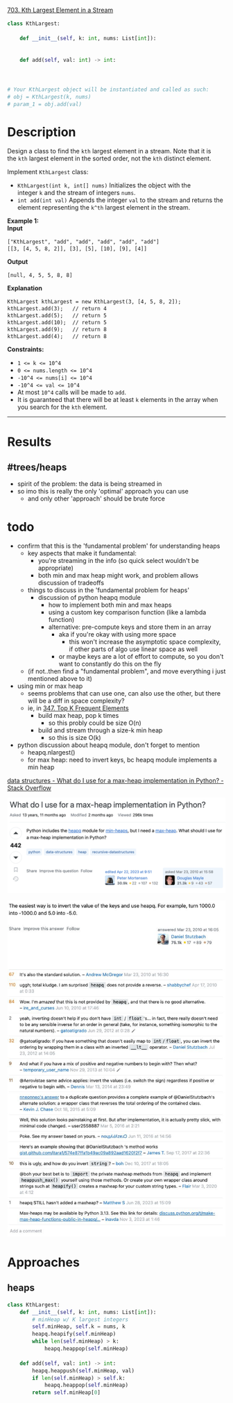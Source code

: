 [703. Kth Largest Element in a Stream](https://leetcode.com/problems/kth-largest-element-in-a-stream/)

```python
class KthLargest:

    def __init__(self, k: int, nums: List[int]):
        

    def add(self, val: int) -> int:
        


# Your KthLargest object will be instantiated and called as such:
# obj = KthLargest(k, nums)
# param_1 = obj.add(val)
```

# Description
Design a class to find the `kth` largest element in a stream. Note that it is the `kth` largest element in the sorted order, not the `kth` distinct element.

Implement `KthLargest` class:
- `KthLargest(int k, int[] nums)` Initializes the object with the integer `k` and the stream of integers `nums`.
- `int add(int val)` Appends the integer `val` to the stream and returns the element representing the `k^th` largest element in the stream.

**Example 1:**  
**Input**  
```
["KthLargest", "add", "add", "add", "add", "add"]
[[3, [4, 5, 8, 2]], [3], [5], [10], [9], [4]]
```
**Output**  
```
[null, 4, 5, 5, 8, 8]
```
**Explanation**  
```
KthLargest kthLargest = new KthLargest(3, [4, 5, 8, 2]);
kthLargest.add(3);   // return 4
kthLargest.add(5);   // return 5
kthLargest.add(10);  // return 5
kthLargest.add(9);   // return 8
kthLargest.add(4);   // return 8
```

**Constraints:**
- `1 <= k <= 10^4`
- `0 <= nums.length <= 10^4`
- `-10^4 <= nums[i] <= 10^4`
- `-10^4 <= val <= 10^4`
- At most `10^4` calls will be made to `add`.
- It is guaranteed that there will be at least `k` elements in the array when you search for the `kth` element.

---


# Results


## #trees/heaps
- spirit of the problem: the data is being streamed in
- so imo this is really the only 'optimal' approach you can use
	- and only other 'approach' should be brute force



# todo
- confirm that this is the 'fundamental problem' for understanding heaps
	- key aspects that make it fundamental:
		- you're streaming in the info (so quick select wouldn't be appropriate)
		- both min and max heap might work, and problem allows discussion of tradeoffs
	- things to discuss in the 'fundamental problem for heaps'
		- discussion of python heapq module
			- how to implement both min and max heaps
			- using a custom key comparison function (like a lambda function)
			- alternative: pre-compute keys and store them in an array
				- aka if you're okay with using more space
					- this won't increase the asymptotic space complexity, if other parts of algo use linear space as well
				- or maybe keys are a lot of effort to compute, so you don't want to constantly do this on the fly
	- (if not..then find a "fundamental problem", and move everything i just mentioned above to it)
- using min or max heap
	- seems problems that can use one, can also use the other, but there will be a diff in space complexity?
	- ie, in [347. Top K Frequent Elements](347.%20Top%20K%20Frequent%20Elements.md)
		- build max heap, pop k times   
			- so this probly could be size O(n)
		- build and stream through a size-k min heap
			- so this is size O(k)
- python discussion about heapq module, don't forget to mention
	- heapq.nlargest()
	- for max heap: need to invert keys, bc heapq module implements a min heap




[data structures - What do I use for a max-heap implementation in Python? - Stack Overflow](https://stackoverflow.com/questions/2501457/what-do-i-use-for-a-max-heap-implementation-in-python)


![](../!assets/attachments/Pasted%20image%2020240304190041.png)


![](../!assets/attachments/Pasted%20image%2020240304190105.png)



# Approaches

## heaps



```python
class KthLargest:
    def __init__(self, k: int, nums: List[int]):
        # minHeap w/ K largest integers
        self.minHeap, self.k = nums, k
        heapq.heapify(self.minHeap)
        while len(self.minHeap) > k:
            heapq.heappop(self.minHeap)

    def add(self, val: int) -> int:
        heapq.heappush(self.minHeap, val)
        if len(self.minHeap) > self.k:
            heapq.heappop(self.minHeap)
        return self.minHeap[0]

```
